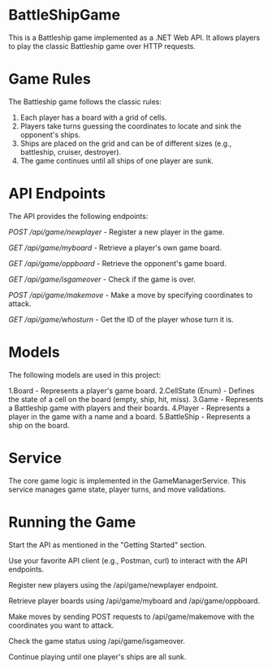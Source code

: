# BattleShipGame
This is a Battleship game implemented as a .NET Web API. It allows players to play the classic Battleship game over HTTP requests.

# Game Rules
The Battleship game follows the classic rules:

1. Each player has a board with a grid of cells.
2. Players take turns guessing the coordinates to locate and sink the opponent's ships.
3. Ships are placed on the grid and can be of different sizes (e.g., battleship, cruiser, destroyer).
4. The game continues until all ships of one player are sunk.

# API Endpoints
The API provides the following endpoints:

*POST /api/game/newplayer* - Register a new player in the game.

*GET /api/game/myboard* - Retrieve a player's own game board.

*GET /api/game/oppboard* - Retrieve the opponent's game board.

*GET /api/game/isgameover* - Check if the game is over.

*POST /api/game/makemove* - Make a move by specifying coordinates to attack.

*GET /api/game/whosturn* - Get the ID of the player whose turn it is.

# Models
The following models are used in this project:

1.Board - Represents a player's game board.
2.CellState (Enum) - Defines the state of a cell on the board (empty, ship, hit, miss).
3.Game - Represents a Battleship game with players and their boards.
4.Player - Represents a player in the game with a name and a board.
5.BattleShip - Represents a ship on the board.

# Service
The core game logic is implemented in the GameManagerService. This service manages game state, player turns, and move validations.

# Running the Game

Start the API as mentioned in the "Getting Started" section.

Use your favorite API client (e.g., Postman, curl) to interact with the API endpoints.

Register new players using the /api/game/newplayer endpoint.

Retrieve player boards using /api/game/myboard and /api/game/oppboard.

Make moves by sending POST requests to /api/game/makemove with the coordinates you want to attack.

Check the game status using /api/game/isgameover.

Continue playing until one player's ships are all sunk.
